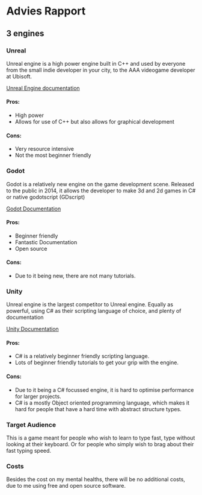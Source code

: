 # Advies Rapport

## 3 engines

### Unreal
Unreal engine is a high power engine built in C++ and used by everyone from the
small indie developer in your city, to the AAA videogame developer at Ubisoft.

[Unreal Engine documentation](https://docs.unrealengine.com)

#### Pros:
* High power
* Allows for use of C++ but also allows for graphical development

#### Cons:
* Very resource intensive
* Not the most beginner friendly

### Godot
Godot is a relatively new engine on the game development scene. Released to the
public in 2014, it allows the developer to make 3d and 2d games in C# or native
godotscript (GDscript)

[Godot Documentation](https://docs.godotengine.org/en/stable/)

#### Pros:
* Beginner friendly
* Fantastic Documentation
* Open source

#### Cons:
* Due to it being new, there are not many tutorials.

### Unity
Unreal engine is the largest competitor to Unreal engine. Equally as powerful,
using C# as their scripting language of choice, and plenty of documentation

[Unity Documentation](https://docs.unity.com/)

#### Pros:
* C# is a relatively beginner friendly scripting language.
* Lots of beginner friendly tutorials to get your grip with the engine.

#### Cons:
* Due to it being a C# focussed engine, it is hard to optimise performance for 
larger projects.
* C# is a mostly Object oriented programming language, which makes it hard for 
people that have a hard time with abstract structure types.

### Target Audience
This is a game meant for people who wish to learn to type fast, type without 
looking at their keyboard. Or for people who simply wish to brag about their
fast typing speed.

### Costs
Besides the cost on my mental healths, there will be no additional costs, due to
me using free and open source software.
